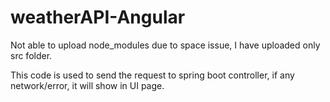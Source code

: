 # weatherAPI-Angular

Not able to upload node_modules due to space issue, I have uploaded only src folder.

This code is used to send the request to spring boot controller, if any network/error, it will show in UI page.
